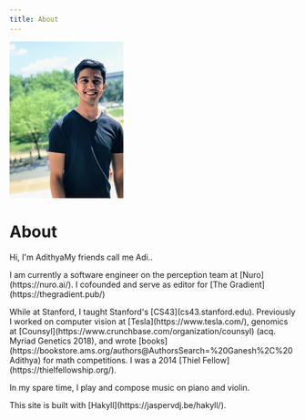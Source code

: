 ```yaml
---
title: About
---
```


<p><span class="marginnote"><img src="images/Adi_DC_crop.jpg" alt="Adithya C. Ganesh"width="200px"></span></p>

<h1>About</h1>

<p>Hi, I'm Adithya<label class="margin-toggle sidenote-number"></label><span class="sidenote">My friends call me Adi.</span>.</p>


<p>I am currently a software engineer on the perception team at [Nuro](https://nuro.ai/). I cofounded and serve as editor for [The Gradient](https://thegradient.pub/)</p>

<p>While at Stanford, I taught Stanford's [CS43](cs43.stanford.edu).  Previously I worked on computer vision at [Tesla](https://www.tesla.com/), genomics at [Counsyl](https://www.crunchbase.com/organization/counsyl) (acq. Myriad Genetics 2018), and wrote [books](https://bookstore.ams.org/authors@AuthorsSearch=%20Ganesh%2C%20Adithya) for math competitions.  I was a 2014 [Thiel Fellow](https://thielfellowship.org/).</p>

<p>In my spare time, I play and compose music on piano and violin.</p>

<p>This site is built with [Hakyll](https://jaspervdj.be/hakyll/).</p>

